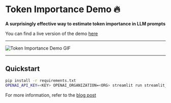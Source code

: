 # Token Importance Demo 🔥

**A surprisingly effective way to estimate token importance in LLM prompts**

You can find a live version of the demo [here](https://heatmap-demo.pilot.watchful.io/)

---

![Token Importance Demo GIF](https://github.com/Watchfulio/heatmap-demo/assets/1537245/ab675820-50e3-4b77-b833-3b9e2f934fea)

---

## Quickstart 

```bash
pip install -r requirements.txt
OPENAI_API_KEY=<KEY> OPENAI_ORGANIZATION=<ORG> streamlit run streamlit_app.py
```

For more information, refer to the [blog post](https://watchful.io)
